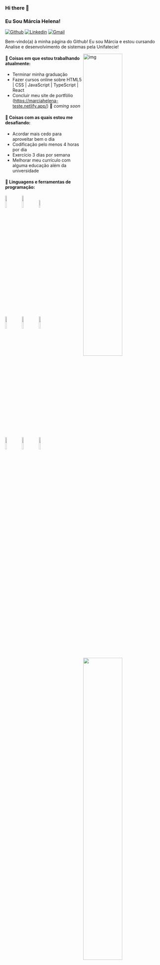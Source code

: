 
### Hi there 👋 
### Eu Sou Márcia Helena!

[![Github](https://img.shields.io/badge/-Github-000?style=flat&logo=Github&logoColor=white)](https://github.com/MARCIAHELENALIMA)
[![Linkedin](https://img.shields.io/badge/-LinkedIn-blue?style=flat&logo=Linkedin&logoColor=white)](https://www.linkedin.com/in/marciahelenalima/)
[![Gmail](https://img.shields.io/badge/-Gmail-c14438?style=flat&logo=Gmail&logoColor=white)](mailto:marciahelenalimac@gmail.com)

Bem-vindo(a) à minha página do Github! Eu sou Márcia e estou cursando Analise e desenvolvimento de sistemas pela Unifatecie!  

<img align="right" alt="img" src="https://user-images.githubusercontent.com/112713600/210675660-7b8b93ab-6b61-4001-b176-1c76fef6406a.png" width="50%" height="auto" />


#### 🌱 Coisas em que estou trabalhando atualmente:
- Terminar minha graduação
- Fazer cursos online sobre HTML5 | CSS | JavaScript | TypeScript | React  
- Concluir meu site de portfólio (https://marciahelena-teste.netlify.app/) 🚀 *coming soon*

#### 🌱 Coisas com as quais estou me desafiando:
- Acordar mais cedo para aproveitar bem o dia
- Codificação pelo menos 4 horas por dia
- Exercício 3 dias por semana
- Melhorar meu currículo com alguma educação além da universidade

#### 🌱 Linguagens e ferramentas de programação:
<p>
	<img width="50%" align="right" src="https://github-readme-stats.vercel.app/api?username=FernandoRoldan93&show_icons=true&hide_border=true" />

<code><img width="10%" src="https://user-images.githubusercontent.com/112713600/210678619-72bef1c7-30a7-4c38-a333-2724c2e44127.png"></code>
<code><img width="10%" src="https://user-images.githubusercontent.com/112713600/210677471-fbae8747-211b-4c07-a213-68cd11d999ef.png"></code>
<code><img width="8%" src="https://user-images.githubusercontent.com/112713600/210677550-0fe1266b-7fff-4960-b76a-dbcceac6ad07.png"></code>
<br />
<code><img width="10%" src="https://user-images.githubusercontent.com/112713600/210677610-ec42e5dc-0433-4430-9029-9062b8666611.png"></code>
<code><img width="10%" src="https://user-images.githubusercontent.com/112713600/210677756-d3933096-1ed0-43b8-a481-a93de142928e.png"></code>
<code><img width="10%" src="https://user-images.githubusercontent.com/112713600/210677841-beccaf38-f74b-4f0d-b746-4de6f2d17b56.png"></code>
<br />
<code><img width="10%" src="https://user-images.githubusercontent.com/112713600/210677899-c3bdafcc-fec5-44ef-9584-293a9df822e8.png"></code>
<code><img width="10%" src="https://user-images.githubusercontent.com/112713600/210678259-2a972c87-f87c-470d-aeec-ff17f6ba2114.png"></code>
<code><img width="10%" src="https://user-images.githubusercontent.com/112713600/210678357-1d46b528-65b0-4f89-a783-0d063fc3f5a9.png"></code>
</p>

